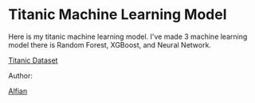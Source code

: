 # Titanic Machine Learning Model

Here is my titanic machine learning model. I've made 3 machine learning model there is Random Forest, XGBoost, and Neural Network.

[Titanic Dataset](https://www.kaggle.com/c/titanic/data)

Author:

[Alfian](https://github.com/alfianp613)
